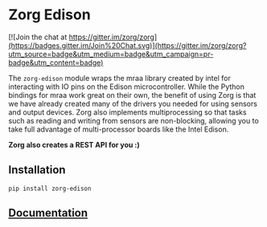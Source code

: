 # Zorg Edison

[![Join the chat at https://gitter.im/zorg/zorg](https://badges.gitter.im/Join%20Chat.svg)](https://gitter.im/zorg/zorg?utm_source=badge&utm_medium=badge&utm_campaign=pr-badge&utm_content=badge)

The `zorg-edison` module wraps the mraa library created by intel for interacting
with IO pins on the Edison microcontroller. While the Python bindings for mraa
work great on their own, the benefit of using Zorg is
that we have already created many of the drivers you
needed for using sensors and output devices. Zorg also
implements multiprocessing so that tasks such as reading and
writing from sensors are non-blocking, allowing you to take full
advantage of multi-processor boards like the Intel Edison.

**Zorg also creates a REST API for you :)**

## Installation

```
pip install zorg-edison
```

## [Documentation](http://zorg-edison.readthedocs.org/)
